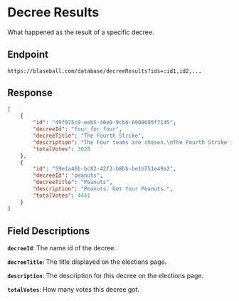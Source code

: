 # Decree Results

What happened as the result of a specific decree.

## Endpoint

`https://blaseball.com/database/decreeResults?ids=:id1,id2,...`

## Response

```json
[
    {
        "id": "49f975c9-eeb5-46e0-9cb6-6908695f7145",
        "decreeId": "four_for_four",
        "decreeTitle": "The Fourth Strike",
        "description": "The Four teams are chosen.\nThe Fourth Strike is granted to the New York Millennials\nThe Fourth Strike is granted to the Kansas City Breath Mints\nThe Fourth Strike is granted to the Hellmouth Sunbeams\nThe Fourth Strike is granted to the San Francisco Lovers\nMay the Fourth Strike save them all.",
        "totalVotes": 3028
    },
    {
        "id": "59e1a46b-bc82-42f2-b8bb-be1b751e49a2",
        "decreeId": "peanuts",
        "decreeTitle": "Peanuts",
        "description": "Peanuts. Get Your Peanuts.",
        "totalVotes": 4441
    }
]
```

## Field Descriptions

**`decreeId`**: The name id of the decree.

**`decreeTitle`**: The title displayed on the elections page.

**`description`**: The description for this decree on the elections page.

**`totalVotes`**: How many votes this decree got.